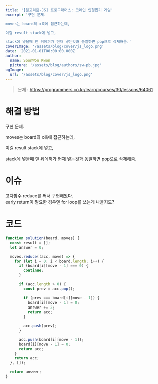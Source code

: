 ```yaml
---
title: '[알고리즘-JS] 프로그래머스: 크레인 인형뽑기 게임'
excerpt: '구현 문제.

moves는 board의 x축에 접근하는데,

이걸 result stack에 넣고,

stack에 넣을때 맨 뒤에꺼가 현재 넣는것과 동일하면 pop으로 삭제해줌.'
coverImage: '/assets/blog/cover/js_logo.png'
date: '2021-01-01T00:00:00.000Z'
author:
  name: SoonWon Kwon
  picture: '/assets/blog/authors/sw-pb.jpg'
ogImage:
  url: '/assets/blog/cover/js_logo.png'
---
```


> 문제 : https://programmers.co.kr/learn/courses/30/lessons/64061

# 해결 방법

구현 문제.

moves는 board의 x축에 접근하는데,

이걸 result stack에 넣고,

stack에 넣을때 맨 뒤에꺼가 현재 넣는것과 동일하면 pop으로 삭제해줌.

# 이슈

고차함수 reduce를 써서 구현해봤다.  
early return이 필요한 경우엔 for loop를 쓰는게 나을지도?

# 코드

```javascript
function solution(board, moves) {
  const result = [];
  let answer = 0;

  moves.reduce((acc, move) => {
    for (let i = 0; i < board.length; i++) {
      if (board[i][move - 1] === 0) {
        continue;
      }

      if (acc.length > 0) {
        const prev = acc.pop();

        if (prev === board[i][move - 1]) {
          board[i][move - 1] = 0;
          answer += 2;
          return acc;
        }

        acc.push(prev);
      }

      acc.push(board[i][move - 1]);
      board[i][move - 1] = 0;
      return acc;
    }
    return acc;
  }, []);

  return answer;
}
```
